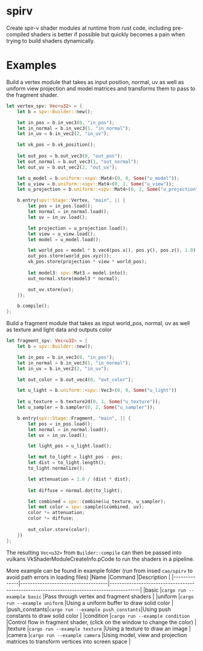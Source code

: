 # spirv
Create spir-v shader modules at runtime from rust code, including pre-compiled shaders is better if possible but quickly becomes a pain when trying to build shaders dynamically.

# Examples

Build a vertex module that takes as input position, normal, uv as well as uniform view projection and model matrices and transforms them to pass to the fragment shader.
```rust
let vertex_spv: Vec<u32> = {
    let b = spv::Builder::new();

    let in_pos = b.in_vec3(0, "in_pos");
    let in_normal = b.in_vec3(1, "in_normal");
    let in_uv = b.in_vec2(2, "in_uv");

    let vk_pos = b.vk_position();
    
    let out_pos = b.out_vec3(0, "out_pos");
    let out_normal = b.out_vec3(1, "out_normal");
    let out_uv = b.out_vec2(2, "out_uv");

    let u_model = b.uniform::<spv::Mat4>(0, 0, Some("u_model"));
    let u_view = b.uniform::<spv::Mat4>(0, 1, Some("u_view"));
    let u_projection = b.uniform::<spv::Mat4>(0, 2, Some("u_projection"));

    b.entry(spv::Stage::Vertex, "main", || {
        let pos = in_pos.load();
        let normal = in_normal.load();
        let uv = in_uv.load();

        let projection = u_projection.load();
        let view = u_view.load();
        let model = u_model.load();

        let world_pos = model * b.vec4(pos.x(), pos.y(), pos.z(), 1.0);
        out_pos.store(world_pos.xyz());
        vk_pos.store(projection * view * world_pos);
        
        let model3: spv::Mat3 = model.into();
        out_normal.store(model3 * normal);

        out_uv.store(uv);
    });

    b.compile();
};
```

Build a fragment module that takes as input world_pos, normal, uv as well as texture and light data and outputs color

```rust
let fragment_spv: Vec<u32> = {
    let b = spv::Builder::new();

    let in_pos = b.in_vec3(0, "in_pos");
    let in_normal = b.in_vec3(1, "in_normal");
    let in_uv = b.in_vec2(2, "in_uv");

    let out_color = b.out_vec4(0, "out_color");

    let u_light = b.uniform::<spv::Vec3>(0, 0, Some("u_light"))
    
    let u_texture = b.texture2d(0, 1, Some("u_texture"));
    let u_sampler = b.sampler(0, 2, Some("u_sampler"));

    b.entry(spv::Stage::Fragment, "main", || {
        let pos = in_pos.load();
        let normal = in_normal.load();
        let uv = in_uv.load();

        let light_pos = u_light.load();

        let mut to_light = light_pos - pos;
        let dist = to_light.length();
        to_light.normalize();

        let attenuation = 1.0 / (dist * dist);
        
        let diffuse = normal.dot(to_light); 

        let combined = spv::combine(&u_texture, u_sampler);
        let mut color = spv::sample(&combined, uv);
        color *= attenuation;
        color *= diffuse;
        
        out_color.store(color);
    })
};
```

The resulting `Vec<u32>` from `Builder::compile` can then be passed into vulkans VkShaderModuleCreateInfo.pCode to run the shaders in a pipeline.

More example can be found in example folder (run from insed `cao/spirv` to avoid path errors in loading files)
|Name          |Command                             |Description                                                                               |
|--------------|------------------------------------|------------------------------------------------------------------------------------------|
|basic         |`cargo run --example basic`         |Pass through vertex and fragment shaders                                                  |
|uniform       |`cargo run --example uniform`       |Using a uniform buffer to draw solid color                                                |
|push_constants|`cargo run --example push_constants`|Using push constants to draw solid color                                                  |
|condition     |`cargo run --example condition`     |Control flow in fragment shader, (click on the window to change the color)                |
|texture       |`cargo run --example texture`       |Using a texture to draw an image                                                          |
|camera        |`cargo run --example camera`        |Using model, view and projection matrices to transform vertices into screen space         |